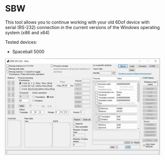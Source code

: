 # SBW
This tool allows you to continue working with your old 6Dof device with serial (RS-232) connection in the current versions of the Windows operating system (x86 and x64)

Tested devices:

- Spaceball 5000

 ![demo.jpeg](https://github.com/rbsriobr/SBW/blob/fa2fb69139af486f0539920cd5954f92aa6530f5/demo.jpeg?raw=true)
